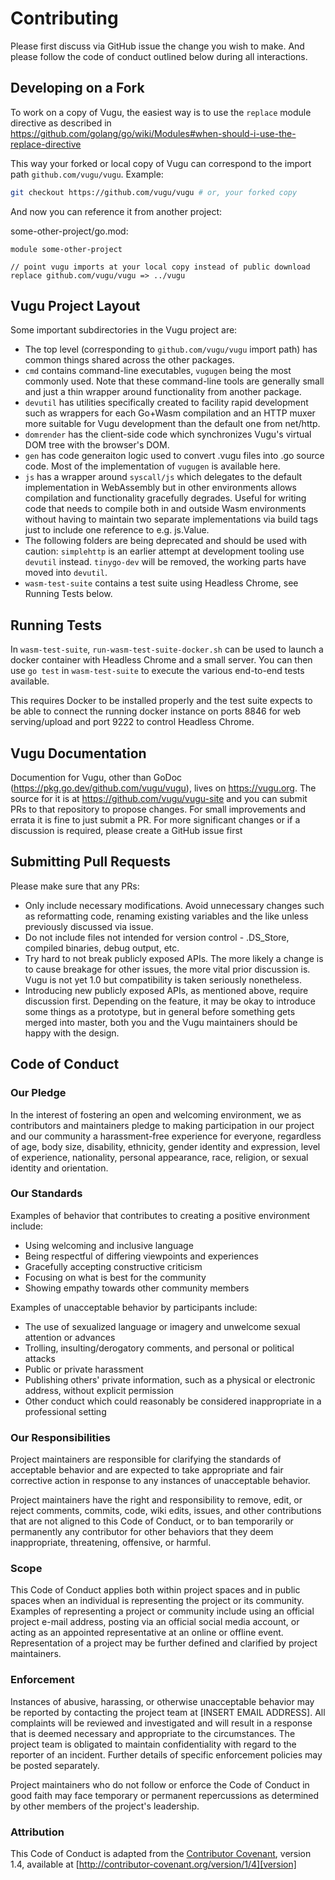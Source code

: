 # Contributing

Please first discuss via GitHub issue the change you wish to make.
And please follow the code of conduct outlined below during all interactions.

## Developing on a Fork

To work on a copy of Vugu, the easiest way is to use the `replace` module directive as described in https://github.com/golang/go/wiki/Modules#when-should-i-use-the-replace-directive

This way your forked or local copy of Vugu can correspond to the import path `github.com/vugu/vugu`.  Example:

```bash
git checkout https://github.com/vugu/vugu # or, your forked copy
```

And now you can reference it from another project:

some-other-project/go.mod:
```
module some-other-project

// point vugu imports at your local copy instead of public download
replace github.com/vugu/vugu => ../vugu
```

## Vugu Project Layout

Some important subdirectories in the Vugu project are:
* The top level (corresponding to `github.com/vugu/vugu` import path) has common things shared across the other packages.
* `cmd` contains command-line executables, `vugugen` being the most commonly used.  Note that these command-line tools are generally small and just a thin wrapper around functionality from another package.
* `devutil` has utilities specifically created to facility rapid development such as wrappers for each Go+Wasm compilation and an HTTP muxer more suitable for Vugu development than the default one from net/http.
* `domrender` has the client-side code which synchronizes Vugu's virtual DOM tree with the browser's DOM.
* `gen` has code generaiton logic used to convert .vugu files into .go source code.  Most of the implementation of `vugugen` is available here.
* `js` has a wrapper around `syscall/js` which delegates to the default implementation in WebAssembly but in other environments allows compilation and functionality gracefully degrades.  Useful for writing code that needs to compile both in and outside Wasm environments without having to maintain two separate implementations via build tags just to include one reference to e.g. js.Value.
* The following folders are being deprecated and should be used with caution: `simplehttp` is an earlier attempt at development tooling use `devutil` instead.  `tinygo-dev` will be removed, the working parts have moved into `devutil`.
* `wasm-test-suite` contains a test suite using Headless Chrome, see Running Tests below.

## Running Tests

In `wasm-test-suite`, `run-wasm-test-suite-docker.sh` can be used to launch a docker container with Headless Chrome and a small server.  You can then use `go test` in `wasm-test-suite` to execute the various end-to-end tests available.

This requires Docker to be installed properly and the test suite expects to be able to connect the running docker instance on ports 8846 for web serving/upload and port 9222 to control Headless Chrome.

## Vugu Documentation

Documention for Vugu, other than GoDoc (https://pkg.go.dev/github.com/vugu/vugu), lives on https://vugu.org.  The source for it is at https://github.com/vugu/vugu-site and you can submit PRs to that repository to propose changes.  For small improvements and errata it is fine to just submit a PR.  For more significant changes or if a discussion is required, please create a GitHub issue first

## Submitting Pull Requests

Please make sure that any PRs:
* Only include necessary modifications.  Avoid unnecessary changes such as reformatting code, renaming existing variables and the like unless previously discussed via issue.
* Do not include files not intended for version control - .DS_Store, compiled binaries, debug output, etc.
* Try hard to not break publicly exposed APIs.  The more likely a change is to cause breakage for other issues, the more vital prior discussion is.  Vugu is not yet 1.0 but compatibility is taken seriously nonetheless.
* Introducing new publicly exposed APIs, as mentioned above, require discussion first.  Depending on the feature, it may be okay to introduce some things as a prototype, but in general before something gets merged into master, both you and the Vugu maintainers should be happy with the design.

## Code of Conduct

### Our Pledge

In the interest of fostering an open and welcoming environment, we as
contributors and maintainers pledge to making participation in our project and
our community a harassment-free experience for everyone, regardless of age, body
size, disability, ethnicity, gender identity and expression, level of experience,
nationality, personal appearance, race, religion, or sexual identity and
orientation.

### Our Standards

Examples of behavior that contributes to creating a positive environment
include:

* Using welcoming and inclusive language
* Being respectful of differing viewpoints and experiences
* Gracefully accepting constructive criticism
* Focusing on what is best for the community
* Showing empathy towards other community members

Examples of unacceptable behavior by participants include:

* The use of sexualized language or imagery and unwelcome sexual attention or
advances
* Trolling, insulting/derogatory comments, and personal or political attacks
* Public or private harassment
* Publishing others' private information, such as a physical or electronic
  address, without explicit permission
* Other conduct which could reasonably be considered inappropriate in a
  professional setting

### Our Responsibilities

Project maintainers are responsible for clarifying the standards of acceptable
behavior and are expected to take appropriate and fair corrective action in
response to any instances of unacceptable behavior.

Project maintainers have the right and responsibility to remove, edit, or
reject comments, commits, code, wiki edits, issues, and other contributions
that are not aligned to this Code of Conduct, or to ban temporarily or
permanently any contributor for other behaviors that they deem inappropriate,
threatening, offensive, or harmful.

### Scope

This Code of Conduct applies both within project spaces and in public spaces
when an individual is representing the project or its community. Examples of
representing a project or community include using an official project e-mail
address, posting via an official social media account, or acting as an appointed
representative at an online or offline event. Representation of a project may be
further defined and clarified by project maintainers.

### Enforcement

Instances of abusive, harassing, or otherwise unacceptable behavior may be
reported by contacting the project team at [INSERT EMAIL ADDRESS]. All
complaints will be reviewed and investigated and will result in a response that
is deemed necessary and appropriate to the circumstances. The project team is
obligated to maintain confidentiality with regard to the reporter of an incident.
Further details of specific enforcement policies may be posted separately.

Project maintainers who do not follow or enforce the Code of Conduct in good
faith may face temporary or permanent repercussions as determined by other
members of the project's leadership.

### Attribution

This Code of Conduct is adapted from the [Contributor Covenant][homepage], version 1.4,
available at [http://contributor-covenant.org/version/1/4][version]

[homepage]: http://contributor-covenant.org
[version]: http://contributor-covenant.org/version/1/4/
